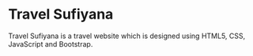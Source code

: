 # Travel Sufiyana

Travel Sufiyana is a travel website which is designed using HTML5, CSS, JavaScript and Bootstrap.
